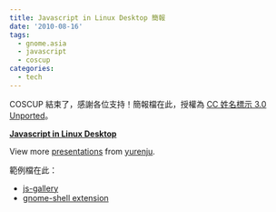 ```yaml
---
title: Javascript in Linux Desktop 簡報
date: '2010-08-16'
tags:
  - gnome.asia
  - javascript
  - coscup
categories:
  - tech
---
```

COSCUP 結束了，感謝各位支持！簡報檔在此，授權為 [CC 姓名標示 3.0 Unported](http://creativecommons.org/licenses/by/3.0/deed.zh_TW)。  
  

**[Javascript in Linux Desktop](http://www.slideshare.net/yurenju/javascript-in-linux-desktop "Javascript in Linux Desktop")**  

View more [presentations](http://www.slideshare.net/) from [yurenju](http://www.slideshare.net/yurenju).

  
範例檔在此：  
  

*   [js-gallery](http://gist.github.com/484314)
*   [gnome-shell extension](http://gist.github.com/526476)